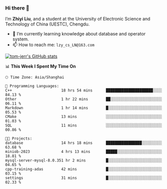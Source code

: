 ### Hi there 👋
I’m **Zhiyi Liu**, and a student at the University of Electronic Science and Technology of China (UESTC), Chengdu.
- 🌱 I’m currently learning knowledge about database and operator system.
- 📫 How to reach me: `lzy_cs_LN@163.com`
  
[![tom-jerr's GitHub stats](https://github-readme-stats.vercel.app/api?username=tom-jerr&hide=prs,stars&show_icons=true)](https://github.com/tom-jerr/github-readme-stats)





<!--
**tom-jerr/tom-jerr** is a ✨ _special_ ✨ repository because its `README.md` (this file) appears on your GitHub profile.

Here are some ideas to get you started:

- 🔭 I’m currently working on ...

- 👯 I’m looking to collaborate on ...
- 🤔 I’m looking for help with ...
- 💬 Ask me about ...
 ...
- 😄 Pronouns: ...
- ⚡ Fun fact: ...
-->

<!--START_SECTION:waka-->
📊 **This Week I Spent My Time On** 

```text
🕑︎ Time Zone: Asia/Shanghai

💬 Programming Languages: 
C++                      18 hrs 54 mins      █████████████████████░░░░   84.13 % 
Other                    1 hr 22 mins        ██░░░░░░░░░░░░░░░░░░░░░░░   06.11 % 
Markdown                 1 hr 14 mins        █░░░░░░░░░░░░░░░░░░░░░░░░   05.53 % 
CMake                    13 mins             ░░░░░░░░░░░░░░░░░░░░░░░░░   01.03 % 
SQL                      11 mins             ░░░░░░░░░░░░░░░░░░░░░░░░░   00.86 % 

🐱‍💻 Projects: 
database                 14 hrs 18 mins      ████████████████░░░░░░░░░   63.68 % 
miniob-2023              4 hrs 13 mins       █████░░░░░░░░░░░░░░░░░░░░   18.81 % 
mysql-server-mysql-8.0.351 hr 2 mins         █░░░░░░░░░░░░░░░░░░░░░░░░   04.65 % 
cpp-training-adas        42 mins             █░░░░░░░░░░░░░░░░░░░░░░░░   03.15 % 
settings                 31 mins             █░░░░░░░░░░░░░░░░░░░░░░░░   02.33 % 
```


<!--END_SECTION:waka-->

